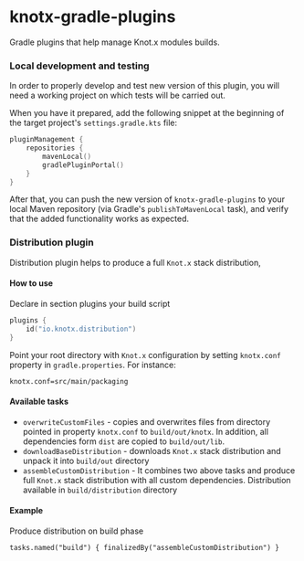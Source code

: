 # knotx-gradle-plugins
Gradle plugins that help manage Knot.x modules builds.


### Local development and testing

In order to properly develop and test new version of this plugin, you will need a working project on which tests will be carried out.

When you have it prepared, add the following snippet at the beginning of the target project's `settings.gradle.kts` file:

```kotlin
pluginManagement {
    repositories {
        mavenLocal()
        gradlePluginPortal()
    }
}
```

After that, you can push the new version of `knotx-gradle-plugins` to your local Maven repository (via Gradle's `publishToMavenLocal` task),
and verify that the added functionality works as expected.  

### Distribution plugin

Distribution plugin helps to produce a full `Knot.x` stack distribution,

#### How to use

Declare in section plugins your build script

```kotlin
plugins {
    id("io.knotx.distribution")
}
```

Point your root directory with `Knot.x` configuration by setting `knotx.conf` property in `gradle.properties`. For instance: 

```
knotx.conf=src/main/packaging
```

#### Available tasks

 - `overwriteCustomFiles` - copies and overwrites files from directory pointed in property `knotx.conf` to `build/out/knotx`. In addition, all dependencies  form `dist` are copied to  `build/out/lib`.  
 - `downloadBaseDistribution` - downloads `Knot.x` stack distribution and unpack it into `build/out` directory
 - `assembleCustomDistribution` - It combines two above tasks and produce full `Knot.x` stack distribution with all custom dependencies. Distribution available in `build/distribution` directory 

 #### Example
 
 Produce distribution on build phase
 ```
 tasks.named("build") { finalizedBy("assembleCustomDistribution") }
 ```